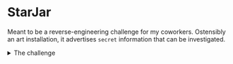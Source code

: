 # StarJar

Meant to be a reverse-engineering challenge for my coworkers. Ostensibly an art installation, it advertises `secret` information that can be investigated.

<details><summary>The challenge</summary>
All parts of the challenge can be solved with a mobile phone and without advanced tools. 

Click each piece 
    ### Part 1
    <details><summary>The jar flashes in morse-code...</summary>
        <details><summary>  An SSID that does not exist...</summary>
            <details><summary>      That the player should...</summary>
                <details><summary>          Themselves host with a password...</summary>
                                That is the same as the SSID
                </details>
                <details><summary>HOWTO</summary>
                    This can be done with a phone's hotspot
                </details>
            </details>
        </details>
        <details><summary>Alternatively look at connection attempts via...</summary>The Aircrack-ng suite</details>
    </details>

    ### Part 2
</details>